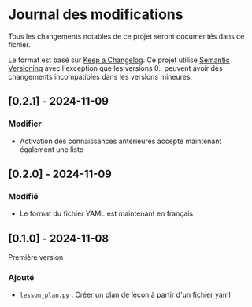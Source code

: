 # Journal des modifications

Tous les changements notables de ce projet seront documentés dans ce fichier.

Le format est basé sur [Keep a Changelog](https://keepachangelog.com/en/1.1.0/).
Ce projet utilise [Semantic Versioning](https://semver.org/spec/v2.0.0.html) avec
l'exception que les versions 0.*.* peuvent avoir des changements incompatibles dans les versions mineures.

## [0.2.1] - 2024-11-09
### Modifier
- Activation des connaissances antérieures accepte maintenant également une liste

## [0.2.0] - 2024-11-09
### Modifié
- Le format du fichier YAML est maintenant en français

## [0.1.0] - 2024-11-08
Première version
### Ajouté
- `lesson_plan.py` : Créer un plan de leçon à partir d'un fichier yaml
